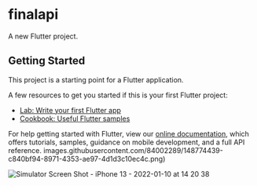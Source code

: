 # finalapi

A new Flutter project.

## Getting Started

This project is a starting point for a Flutter application.

A few resources to get you started if this is your first Flutter project:

- [Lab: Write your first Flutter app](https://flutter.dev/docs/get-started/codelab)
- [Cookbook: Useful Flutter samples](https://flutter.dev/docs/cookbook)

For help getting started with Flutter, view our
[online documentation](https://flutter.dev/docs), which offers tutorials,
samples, guidance on mobile development, and a full API reference.
images.githubusercontent.com/84002289/148774439-c840bf94-8971-4353-ae97-4d1d3c10ec4c.png)

![Simulator Screen Shot - iPhone 13 - 2022-01-10 at 14 20 38](https://user-images.githubusercontent.com/84002289/148774863-2d8cd351-e4f9-413e-94eb-6bcd3ce2706b.png)
